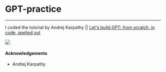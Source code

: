 # GPT-practice
---
I coded the tutorial by Andrej Karpathy || [Let's build GPT: from scratch, in code, spelled out](https://www.youtube.com/watch?v=kCc8FmEb1nY&t=982s)


[<img src="https://fireflies.ai/blog/content/images/2022/12/What-is-GPT.jpg">](gpt-image)

#### Acknowledgements 
* Andrej Karpathy
